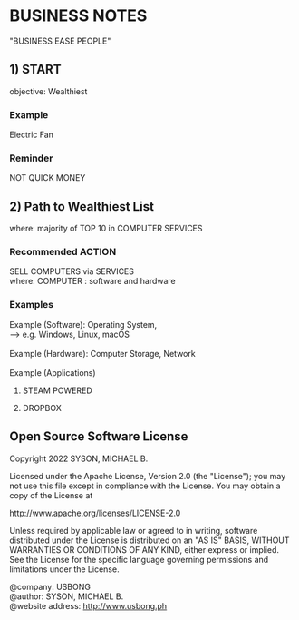 # BUSINESS NOTES
"BUSINESS EASE PEOPLE"

## 1) START

objective: Wealthiest

### Example
Electric Fan 

### Reminder
NOT QUICK MONEY

## 2) Path to Wealthiest List

where: majority of TOP 10 in COMPUTER SERVICES 

### Recommended ACTION

SELL COMPUTERS via SERVICES<br/>
where: COMPUTER : software and hardware<br/>

### Examples

Example (Software): Operating System, <br/>
--> e.g. Windows, Linux, macOS<br/>
<br/>
Example (Hardware): Computer Storage, Network<br/>
<br/>
Example (Applications)<br/>
1) STEAM POWERED

2) DROPBOX

## Open Source Software License
Copyright 2022 SYSON, MICHAEL B.

Licensed under the Apache License, Version 2.0 (the "License"); you may not use this file except in compliance with the License. You may obtain a copy of the License at

   http://www.apache.org/licenses/LICENSE-2.0
  
Unless required by applicable law or agreed to in writing, software distributed under the License is distributed on an "AS IS" BASIS, WITHOUT WARRANTIES OR CONDITIONS OF ANY KIND, either express or implied. See the License for the specific language governing permissions and limitations under the License.

@company: USBONG<br/>
@author: SYSON, MICHAEL B.<br/>
@website address: http://www.usbong.ph<br/>
